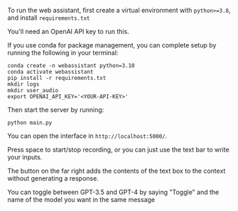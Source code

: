 To run the web assistant, first create a virtual environment with `python>=3.8`, and install `requirements.txt`

You'll need an OpenAI API key to run this.

If you use conda for package management, you can complete setup by running the following in your terminal:

```
conda create -n webassistant python=3.10
conda activate webassistant
pip install -r requirements.txt
mkdir logs
mkdir user_audio
export OPENAI_API_KEY='<YOUR-API-KEY>'
```

Then start the server by running:

```
python main.py
```

You can open the interface in `http://localhost:5000/`.

Press space to start/stop recording, or you can just use the text bar to write your inputs.

The button on the far right adds the contents of the text box to the context without generating a response.

You can toggle between GPT-3.5 and GPT-4 by saying "Toggle" and the name of the model you want in the same message